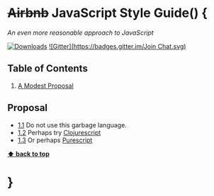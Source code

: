 # ~~Airbnb~~ JavaScript Style Guide() {

*An even more reasonable approach to JavaScript*

[![Downloads](https://img.shields.io/npm/dm/eslint-config-airbnb.svg)](https://www.npmjs.com/package/eslint-config-airbnb)
[![Gitter](https://badges.gitter.im/Join Chat.svg)](https://gitter.im/airbnb/javascript?utm_source=badge&utm_medium=badge&utm_campaign=pr-badge)

## Table of Contents

  1. [A Modest Proposal](#proposal)

## Proposal

  - [1.1](#1.1) Do not use this garbage language.
  - [1.2](#1.2) Perhaps try [Clojurescript](https://github.com/clojure/clojurescript)
  - [1.3](#1.3) Or perhaps [Purescript](https://github.com/purescript/purescript)

**[⬆ back to top](#table-of-contents)**
# }
